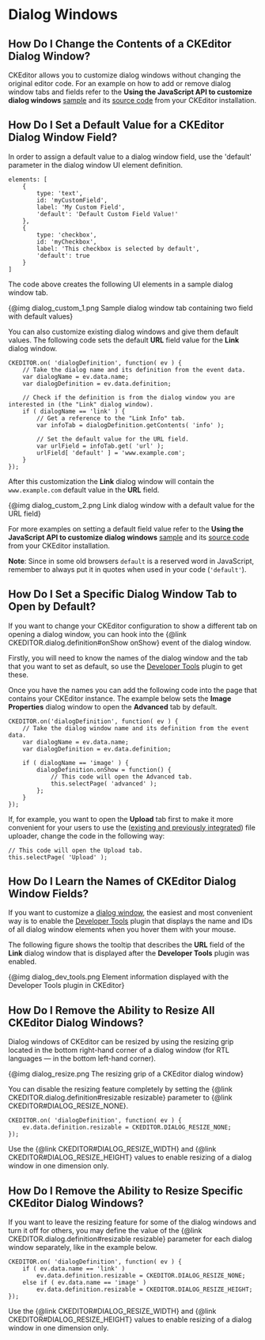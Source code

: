 # Dialog Windows


## How Do I Change the Contents of a CKEditor Dialog Window?

CKEditor allows you to customize dialog windows without changing the original editor code. For an example on how to add or remove dialog window tabs and fields refer to the **Using the JavaScript API to customize dialog windows** [sample](http://nightly.ckeditor.com/latest/ckeditor/samples/plugins/dialog/dialog.html) and its [source code](https://github.com/ckeditor/ckeditor-dev/blob/master/plugins/dialog/samples/dialog.html) from your CKEditor installation.

## How Do I Set a Default Value for a CKEditor Dialog Window Field?

In order to assign a default value to a dialog window field, use the 'default' parameter in the dialog window UI element definition.

	elements: [
		{
			type: 'text',
			id: 'myCustomField',
			label: 'My Custom Field',
			'default': 'Default Custom Field Value!'
		},
		{
			type: 'checkbox',
			id: 'myCheckbox',
			label: 'This checkbox is selected by default',
			'default': true
		}
	]

The code above creates the following UI elements in a sample dialog window tab.

{@img dialog_custom_1.png Sample dialog window tab containing two field with default values}

You can also customize existing dialog windows and give them default values. The following code sets the default **URL** field value for the **Link** dialog window.

	CKEDITOR.on( 'dialogDefinition', function( ev ) {
		// Take the dialog name and its definition from the event data.
		var dialogName = ev.data.name;
		var dialogDefinition = ev.data.definition;

		// Check if the definition is from the dialog window you are interested in (the "Link" dialog window).
		if ( dialogName == 'link' ) {
			// Get a reference to the "Link Info" tab.
			var infoTab = dialogDefinition.getContents( 'info' );

			// Set the default value for the URL field.
			var urlField = infoTab.get( 'url' );
			urlField[ 'default' ] = 'www.example.com';
		}
	});

After this customization the **Link** dialog window will contain the `www.example.com` default value in the **URL** field.

{@img dialog_custom_2.png Link dialog window with a default value for the URL field}

For more examples on setting a default field value refer to the **Using the JavaScript API to customize dialog windows** [sample](http://nightly.ckeditor.com/latest/ckeditor/samples/plugins/dialog/dialog.html) and its [source code](https://github.com/ckeditor/ckeditor-dev/blob/master/plugins/dialog/samples/dialog.html) from your CKEditor installation.

**Note**: Since in some old browsers `default` is a reserved word in JavaScript, remember to always put it in quotes when used in your code (`'default'`).


## How Do I Set a Specific Dialog Window Tab to Open by Default?

If you want to change your CKEditor configuration to show a different tab on opening a dialog window, you can hook into the {@link CKEDITOR.dialog.definition#onShow onShow} event of the dialog window.

Firstly, you will need to know the names of the dialog window and the tab that you want to set as default, so use the [Developer Tools](#!/guide/dev_howtos_dialog_windows-section-4) plugin to get these.

Once you have the names you can add the following code into the page that contains your CKEditor instance. The example below sets the **Image Properties** dialog window to open the **Advanced** tab by default.

	CKEDITOR.on('dialogDefinition', function( ev ) {
		// Take the dialog window name and its definition from the event data.
		var dialogName = ev.data.name;
		var dialogDefinition = ev.data.definition;

		if ( dialogName == 'image' ) {
			dialogDefinition.onShow = function() {
				// This code will open the Advanced tab.
				this.selectPage( 'advanced' );
			};
		}
	});

If, for example, you want to open the **Upload** tab first to make it more convenient for your users to use the ([existing and previously integrated](#!/guide/dev_howtos_file_upload)) file uploader, change the code in the following way:

	// This code will open the Upload tab.
	this.selectPage( 'Upload' );


## How Do I Learn the Names of CKEditor Dialog Window Fields?

If you want to customize a [dialog window](#!/guide/user_interace_dialog_windows), the easiest and most convenient way is to enable the [Developer Tools](http://ckeditor.com/addon/devtools) plugin that displays the name and IDs of all dialog window elements when you hover them with your mouse.

The following figure shows the tooltip that describes the **URL** field of the **Link** dialog window that is displayed after the **Developer Tools** plugin was enabled.

{@img dialog_dev_tools.png Element information displayed with the Developer Tools plugin in CKEditor}


## How Do I Remove the Ability to Resize All CKEditor Dialog Windows?

Dialog windows of CKEditor can be resized by using the resizing grip located in the bottom right-hand corner of a dialog window (for RTL languages — in the bottom left-hand corner).

{@img dialog_resize.png The resizing grip of a CKEditor dialog window}

You can disable the resizing feature completely by setting the {@link CKEDITOR.dialog.definition#resizable resizable} parameter to {@link CKEDITOR#DIALOG_RESIZE_NONE}.

	CKEDITOR.on( 'dialogDefinition', function( ev ) {
		ev.data.definition.resizable = CKEDITOR.DIALOG_RESIZE_NONE;
	});

Use the {@link CKEDITOR#DIALOG_RESIZE_WIDTH} and {@link CKEDITOR#DIALOG_RESIZE_HEIGHT} values to enable resizing of a dialog window in one dimension only.


## How Do I Remove the Ability to Resize Specific CKEditor Dialog Windows?

If you want to leave the resizing feature for some of the dialog windows and turn it off for others, you may define the value of the {@link CKEDITOR.dialog.definition#resizable resizable} parameter for each dialog window separately, like in the example below.

	CKEDITOR.on( 'dialogDefinition', function( ev ) {
		if ( ev.data.name == 'link' )
			ev.data.definition.resizable = CKEDITOR.DIALOG_RESIZE_NONE;
		else if ( ev.data.name == 'image' )
			ev.data.definition.resizable = CKEDITOR.DIALOG_RESIZE_HEIGHT;
	});

Use the {@link CKEDITOR#DIALOG_RESIZE_WIDTH} and {@link CKEDITOR#DIALOG_RESIZE_HEIGHT} values to enable resizing of a dialog window in one dimension only.